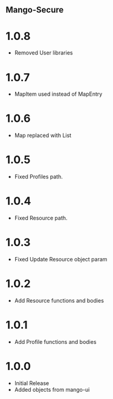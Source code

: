 ## Mango-Secure

# 1.0.8

* Removed User libraries

# 1.0.7

* MapItem used instead of MapEntry

# 1.0.6

* Map replaced with List<MapEntry>

# 1.0.5

* Fixed Profiles path.

# 1.0.4

* Fixed Resource path.

# 1.0.3

* Fixed Update Resource object param

# 1.0.2

* Add Resource functions and bodies

# 1.0.1

* Add Profile functions and bodies

# 1.0.0

* Initial Release
* Added objects from mango-ui
